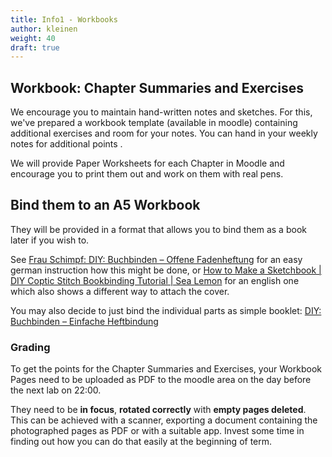 ```yaml
---
title: Info1 - Workbooks
author: kleinen
weight: 40
draft: true
---
```


## Workbook: Chapter Summaries and Exercises

We encourage you to maintain hand-written notes and sketches. For this, we've prepared
a workbook template (available in moodle) containing additional exercises and room for your notes.
You can hand in your weekly notes for additional points .

We will provide Paper Worksheets for each Chapter in Moodle and encourage you to print
them out and work on them with real pens.

## Bind them to an A5 Workbook

They will be provided in a format that allows you to bind them as a book
later if you wish to.

See [Frau Schimpf: DIY: Buchbinden – Offene Fadenheftung](https://www.youtube.com/watch?v=s5iMJxdN5KE)
for an easy german instruction how this might be done, or
[How to Make a Sketchbook | DIY Coptic Stitch Bookbinding Tutorial | Sea Lemon](https://www.youtube.com/watch?v=S2FRKbQI2kY&t=307s) for
an english one which also shows a different way to attach the cover.

You may also decide to just bind the individual parts as simple booklet: [DIY: Buchbinden – Einfache Heftbindung](https://www.youtube.com/watch?v=W1DdJa9XHeI)

### Grading

To get the points for the Chapter Summaries and Exercises, your Workbook Pages
need to be uploaded as PDF to the moodle area on the day before the next lab on 22:00.

They need to be **in focus**, **rotated correctly** with **empty pages deleted**.
This can be achieved with a scanner, exporting a document containing the
photographed pages as PDF or with a suitable app. Invest some time in finding
out how you can do that easily at the beginning of term.
